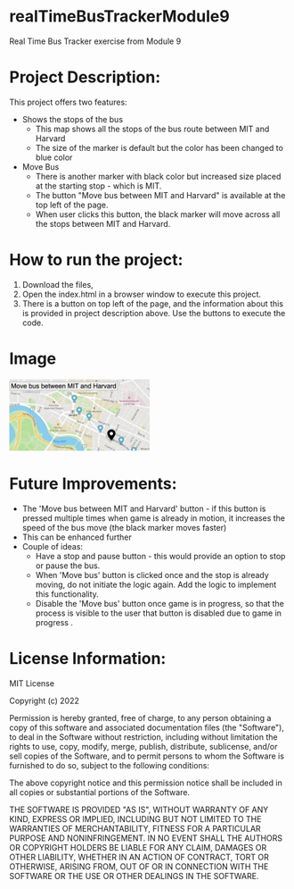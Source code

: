 # realTimeBusTrackerModule9
Real Time Bus Tracker exercise from Module 9

# Project Description: 
This project offers two features: 
- Shows the stops of the bus 
  - This map shows all the stops of the bus route between MIT and Harvard
  - The size of the marker is default but the color has been changed to blue color
- Move Bus  
  - There is another marker with black color but increased size placed at the starting stop - which is MIT. 
  - The button "Move bus between MIT and Harvard" is available at the top left of the page. 
  - When user clicks this button, the black marker will move across all the stops between MIT and Harvard.  

# How to run the project:
1. Download the files, 
2. Open the index.html in a browser window to execute this project. 
3. There is a button on top left of the page, and the information about this is provided in project description above. Use the buttons to execute the code. 

# Image
<img src="images/realTimeBusTracker.png" width="50%" alt="real time bus tracker image"/> 

# Future Improvements:
- The 'Move bus between MIT and Harvard' button - if this button is pressed multiple times when game is already in motion, it increases the speed of the bus move (the black marker moves faster)
- This can be enhanced further 
- Couple of ideas: 
  - Have a stop and pause button - this would provide an option to stop or pause the bus. 
  - When 'Move bus' button is clicked once and the stop is already moving, do not initiate the logic again. Add the logic to implement this functionality.
  - Disable the 'Move bus' button once game is in progress, so that the process is visible to the user that button is disabled due to game in progress . 
  

# License Information: 
MIT License

Copyright (c) 2022

Permission is hereby granted, free of charge, to any person obtaining a copy
of this software and associated documentation files (the "Software"), to deal
in the Software without restriction, including without limitation the rights
to use, copy, modify, merge, publish, distribute, sublicense, and/or sell
copies of the Software, and to permit persons to whom the Software is
furnished to do so, subject to the following conditions:

The above copyright notice and this permission notice shall be included in all
copies or substantial portions of the Software.

THE SOFTWARE IS PROVIDED "AS IS", WITHOUT WARRANTY OF ANY KIND, EXPRESS OR
IMPLIED, INCLUDING BUT NOT LIMITED TO THE WARRANTIES OF MERCHANTABILITY,
FITNESS FOR A PARTICULAR PURPOSE AND NONINFRINGEMENT. IN NO EVENT SHALL THE
AUTHORS OR COPYRIGHT HOLDERS BE LIABLE FOR ANY CLAIM, DAMAGES OR OTHER
LIABILITY, WHETHER IN AN ACTION OF CONTRACT, TORT OR OTHERWISE, ARISING FROM,
OUT OF OR IN CONNECTION WITH THE SOFTWARE OR THE USE OR OTHER DEALINGS IN THE
SOFTWARE.
